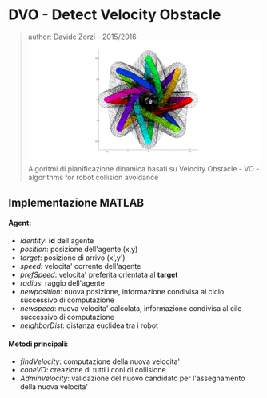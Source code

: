 # DVO - Detect Velocity Obstacle 
> author: Davide Zorzi - 2015/2016
![DVO](/Screen/wow.png "DVO")
Algoritmi di pianificazione dinamica basati su Velocity Obstacle - VO - algorithms for robot collision avoidance
## Implementazione MATLAB

#### Agent:
* _identity_: **id** dell'agente
* _position_: posizione dell'agente (x,y)
* _target_: posizione di arrivo (x',y')
* _speed_: velocita' corrente dell'agente
* _prefSpeed_: velocita' preferita orientata al **target**
* _radius_: raggio dell'agente
* _newposition_: nuova posizione, informazione condivisa al ciclo successivo di computazione
* _newspeed_: nuova velocita' calcolata, informazione condivisa al cilo successivo di computazione
* _neighborDist_: distanza euclidea tra i robot

#### Metodi principali:
* _findVelocity_: computazione della nuova velocita'
* _coneVO_: creazione di tutti i coni di collisione
* _AdminVelocity_: validazione del nuovo candidato per l'assegnamento della nuova velocita'
